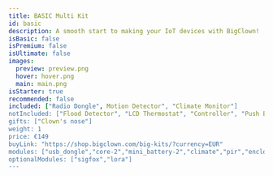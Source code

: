 ```yaml
---
title: BASIC Multi Kit
id: basic
description: A smooth start to making your IoT devices with BigClown!
isBasic: false
isPremium: false
isUltimate: false
images:
  preview: preview.png
  hover: hover.png
  main: main.png
isStarter: true
recommended: false
included: ["Radio Dongle", Motion Detector", "Climate Monitor"]
notIncluded: ["Flood Detector", "LCD Thermostat", "Controller", "Push Button", "CO2 Module"]
gifts: ["Clown's nose"]
weight: 1
price: €149
buyLink: "https://shop.bigclown.com/big-kits/?currency=EUR"
modules: ["usb_dongle","core-2","mini_battery-2","climate","pir","enclosures-101-2"]
optionalModules: ["sigfox","lora"]
---
```

